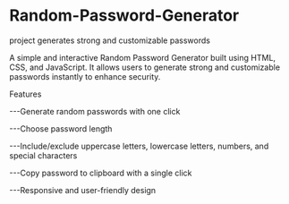 # Random-Password-Generator
project generates strong and customizable passwords


A simple and interactive Random Password Generator built using HTML, CSS, and JavaScript. It allows users to generate strong and customizable passwords instantly to enhance security.

Features

---Generate random passwords with one click

---Choose password length

---Include/exclude uppercase letters, lowercase letters, numbers, and special characters

---Copy password to clipboard with a single click

---Responsive and user-friendly design
